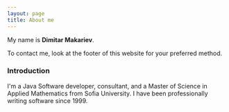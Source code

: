 ```yaml
---
layout: page
title: About me
---
```


My name is **Dimitar Makariev**.

To contact me, look at the footer of this website for your preferred method.

### Introduction

I'm a Java Software developer, consultant, and a Master of Science in Applied Mathematics from Sofia University. I have been professionally writing software since 1999.
